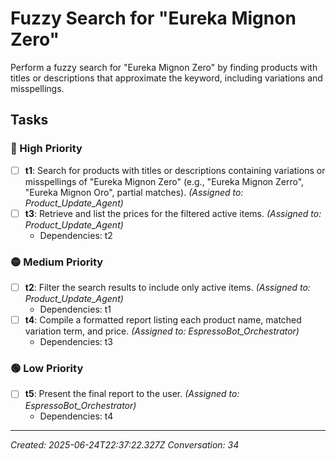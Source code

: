 # Fuzzy Search for "Eureka Mignon Zero"

Perform a fuzzy search for "Eureka Mignon Zero" by finding products with titles or descriptions that approximate the keyword, including variations and misspellings.

## Tasks

### 🔴 High Priority

- [ ] **t1**: Search for products with titles or descriptions containing variations or misspellings of "Eureka Mignon Zero" (e.g., "Eureka Mignon Zerro", "Eureka Mignon Oro", partial matches). _(Assigned to: Product_Update_Agent)_
- [ ] **t3**: Retrieve and list the prices for the filtered active items. _(Assigned to: Product_Update_Agent)_
  - Dependencies: t2

### 🟡 Medium Priority

- [ ] **t2**: Filter the search results to include only active items. _(Assigned to: Product_Update_Agent)_
  - Dependencies: t1
- [ ] **t4**: Compile a formatted report listing each product name, matched variation term, and price. _(Assigned to: EspressoBot_Orchestrator)_
  - Dependencies: t3

### 🟢 Low Priority

- [ ] **t5**: Present the final report to the user. _(Assigned to: EspressoBot_Orchestrator)_
  - Dependencies: t4


---
_Created: 2025-06-24T22:37:22.327Z_
_Conversation: 34_
